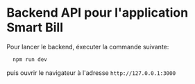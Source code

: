 # Backend API pour l'application Smart Bill

Pour lancer le backend, éxecuter la commande suivante:

```sh
  npm run dev
```

puis ouvrir le navigateur à l'adresse `http://127.0.0.1:3000`
